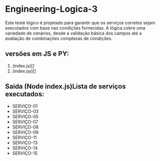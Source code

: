 # Engineering-Logica-3
Este teste lógico é projetado para garantir que os serviços corretos sejam executados com base nas condições fornecidas. A lógica cobre uma variedade de cenários, desde a validação básica dos campos até a avaliação de combinações complexas de condições.

## versões em JS e PY: 
1. (index.js)[]
2. (index.py)[]

## Saida (Node index.js)Lista de serviços executados: 

- SERVIÇO-01
- SERVIÇO-03 
- SERVIÇO-05 
- SERVIÇO-07 
- SERVIÇO-08 
- SERVIÇO-09 
- SERVIÇO-11 
- SERVIÇO-13 
- SERVIÇO-14 
- SERVIÇO-15

